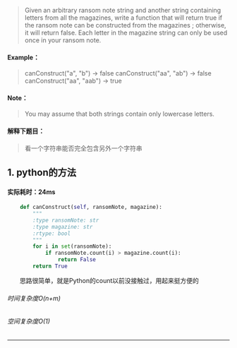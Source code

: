 > Given an arbitrary ransom note string and another string containing letters from all the magazines, write a function that will return true if the ransom note can be constructed from the magazines ; otherwise, it will return false.
Each letter in the magazine string can only be used once in your ransom note.
#### Example：
> canConstruct("a", "b") -> false
canConstruct("aa", "ab") -> false
canConstruct("aa", "aab") -> true
#### Note：
> You may assume that both strings contain only lowercase letters.



#### 解释下题目：
> 看一个字符串能否完全包含另外一个字符串


## 1. python的方法
#### 实际耗时：24ms
```python
    def canConstruct(self, ransomNote, magazine):
        """
        :type ransomNote: str
        :type magazine: str
        :rtype: bool
        """
        for i in set(ransomNote):
            if ransomNote.count(i) > magazine.count(i):
                return False
        return True
```
&emsp;&emsp;思路很简单，就是Python的count以前没接触过，用起来挺方便的
###### 时间复杂度O(n+m)
###### 空间复杂度O(1)
---------
